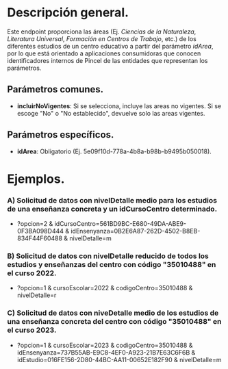 # Descripción general.

Este endpoint proporciona las áreas (Ej. *Ciencias de la Naturaleza*, *Literatura Universal*, *Formación en Centros de Trabajo*, etc.) de los diferentes estudios de un centro educativo a partir del parámetro *idArea*, por lo que está orientado a aplicaciones consumidoras que conocen identificadores internos de Pincel de las entidades que representan los parámetros.

## Parámetros comunes.

* **incluirNoVigentes**: Si se selecciona, incluye las areas no vigentes. Si se escoge "No" o "No establecido", devuelve solo las areas vigentes.

## Parámetros específicos.

* **idArea**: Obligatorio (Ej. 5e09f10d-778a-4b8a-b98b-b9495b050018).





# Ejemplos.
### A) Solicitud de datos con nivelDetalle medio para los estudios de una enseñanza concreta y un idCursoCentro determinado.
* ?opcion=2 & idCursoCentro=561BD9BC-E680-49DA-ABE9-0F3BA098D444 & idEnsenyanza=0B2E6A87-262D-4502-B8EB-834F44F60488 & nivelDetalle=m

### B) Solicitud de datos con nivelDetalle reducido de todos los estudios y enseñanzas del centro con código "35010488" en el curso 2022.
* ?opcion=1 & cursoEscolar=2022 & codigoCentro=35010488 & nivelDetalle=r

### C) Solicitud de datos con niveDetalle medio de los estudios de una enseñanza concreta del centro con código "35010488" en el curso 2023. 
* ?opcion=1 & cursoEscolar=2023 & codigoCentro=35010488 & idEnsenyanza=737B55AB-E9C8-4EF0-A923-21B7E63C6F6B & idEstudio=016FE156-2D80-44BC-AA11-00652E182F90 & nivelDetalle=m
